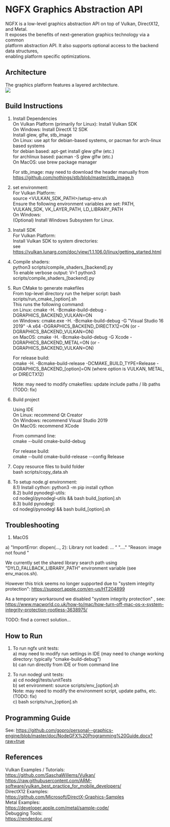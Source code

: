# NGFX Graphics Abstraction API  
NGFX is a low-level graphics abstraction API on top of Vulkan, DirectX12, and Metal.  
It exposes the benefits of next-generation graphics technology via a common  
platform abstraction API.  It also supports optional access to the backend data structures,  
enabling platform specific optimizations.  

## Architecture  

The graphics platform features a layered architecture.  
<img src="doc/NodeGFX-High Level Architecture.svg">  

## Build Instructions  

1) Install Dependencies    
   On Vulkan Platform (primarily for Linux): Install Vulkan SDK  
   On Windows: Install DirectX 12 SDK  
   Install glew, glfw, stb_image  
   On Linux: use apt for debian-based systems, or pacman for arch-linux based systems  
   	for debian based: apt-get install glew glfw (etc.)  
	for archlinux based: pacman -S glew glfw (etc.)  
   On MacOS: use brew package manager  
   
   For stb_image: may need to download the header manually from https://github.com/nothings/stb/blob/master/stb_image.h  
   
2) set environment:  
	For Vulkan Platform:  
		source <VULKAN_SDK_PATH>/setup-env.sh  
		Ensure the following environment variables are set: PATH, VULKAN_SDK, VK_LAYER_PATH, LD_LIBRARY_PATH  
	On Windows:  
		(Optional) Install Windows Subsystem for Linux.  

3) Install SDK  
	For Vulkan Platform:  
		Install Vulkan SDK to system directories:  
		see https://vulkan.lunarg.com/doc/view/1.1.106.0/linux/getting_started.html  
		
4) Compile shaders:  
	python3 scripts/compile_shaders_[backend].py  
	To enable verbose output: V=1 python3 scripts/compile_shaders_[backend].py  
	 
5) Run CMake to generate makefiles  
	From top-level directory run the helper script: bash scripts/run_cmake_[option].sh  
	This runs the following command:  
		on Linux: cmake -H. -Bcmake-build-debug -DGRAPHICS_BACKEND_VULKAN=ON  
		on Windows: cmake.exe -H. -Bcmake-build-debug -G "Visual Studio 16 2019" -A x64 -DGRAPHICS_BACKEND_DIRECTX12=ON (or -DGRAPHICS_BACKEND_VULKAN=ON)  
		on MacOS: cmake -H. -Bcmake-build-debug -G Xcode -DGRAPHICS_BACKEND_METAL=ON (or -DGRAPHICS_BACKEND_VULKAN=ON)  
	
	For release build:  
	cmake -H. -Bcmake-build-release -DCMAKE_BUILD_TYPE=Release -DGRAPHICS_BACKEND_[option]=ON (where option is VULKAN, METAL, or DIRECTX12)  
	
	Note: may need to modify cmakefiles: update include paths / lib paths (TODO: fix)  
6)  Build project  

	Using IDE  
	On Linux: recommend Qt Creator  
	On Windows: recommend Visual Studio 2019  
	On MacOS: recommend XCode  
	
	From command line:  
	cmake --build cmake-build-debug  
	
	For release build:  
	cmake --build cmake-build-release --config Release  
	
7) Copy resource files to build folder  
	bash scripts/copy_data.sh  

8) To setup node.gl environment:  
    8.1) Install cython: python3 -m pip install cython  
    8.2) build pynodegl-utils:  
    	cd nodegl/pynodegl-utils && bash build_[option].sh  
    8.3) build pynodegl:  
        cd nodegl/pynodegl && bash build_[option].sh  

## Troubleshooting

1) MacOS  

a) "ImportError: dlopen(..., 2): Library not loaded: ...  "
  "...."
  "Reason: image not found  "
 
  We currently set the shared library search path using "DYLD_FALLBACK_LIBRARY_PATH" environment variable (see env_macos.sh).  
  
  However this trick seems no longer supported due to "system integrity protection": https://support.apple.com/en-us/HT204899  
  
  As a temporary workaround we disabled "system integrity protection" , see: https://www.macworld.co.uk/how-to/mac/how-turn-off-mac-os-x-system-integrity-protection-rootless-3638975/  
  
  TODO: find a correct solution...  

## How to Run  

1) To run ngfx unit tests:  
  a) may need to modify run settings in IDE (may need to change working directory: typically "cmake-build-debug")  
  b) can run directly from IDE or from command line  
  
1) To run nodegl unit tests:  
    a) cd nodegl/tests/unitTests  
    b) set environment: source scripts/env_[option].sh  
	Note: may need to modify the environment script, update paths, etc.  (TODO: fix)  
    c) bash scripts/run_[option].sh  

## Programming Guide  
See: https://github.com/gopro/personal--graphics-engine/blob/master/doc/NodeGFX%20Programming%20Guide.docx?raw=true  


## References  

Vulkan Examples / Tutorials:   
	https://github.com/SaschaWillems/Vulkan/  
	https://raw.githubusercontent.com/ARM-software/vulkan_best_practice_for_mobile_developers/  
DirectX12 Examples:  
	https://github.com/Microsoft/DirectX-Graphics-Samples  
Metal Examples:  
	https://developer.apple.com/metal/sample-code/  
Debugging Tools:  
	https://renderdoc.org/  
